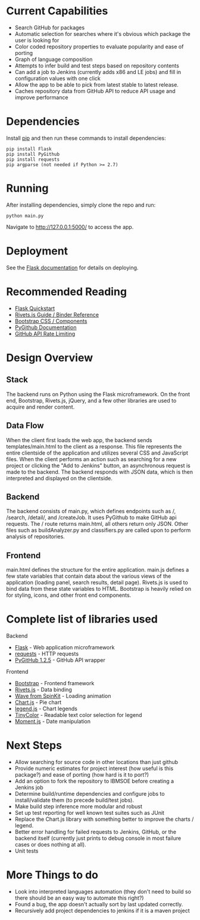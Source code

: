 Current Capabilities
========
 - Search GitHub for packages
 - Automatic selection for searches where it's obvious which package the user is looking for
 - Color coded repository properties to evaluate popularity and ease of porting
 - Graph of language composition
 - Attempts to infer build and test steps based on repository contents
 - Can add a job to Jenkins (currently adds x86 and LE jobs) and fill in configuration values with one click
 - Allow the app to be able to pick from latest stable to latest release.
 - Caches repository data from GitHub API to reduce API usage and improve performance


Dependencies
========
Install [pip](https://pip.pypa.io/en/latest/installing.html) and then run these commands to install dependencies:

    pip install Flask
    pip install PyGithub
    pip install requests
    pip argparse (not needed if Python >= 2.7)

Running
========
After installing dependencies, simply clone the repo and run:

    python main.py

Navigate to http://127.0.0.1:5000/ to access the app.

Deployment
========
See the [Flask documentation](http://flask.pocoo.org/docs/0.10/deploying/#deployment) for details on deploying.

Recommended Reading
========
 - [Flask Quickstart](http://flask.pocoo.org/docs/0.10/quickstart/)
 - [Rivets.js Guide / Binder Reference](http://rivetsjs.com/)
 - [Bootstrap CSS / Components](http://getbootstrap.com/)
 - [PyGithub Documentation](http://jacquev6.github.io/PyGithub/v1/)
 - [GitHub API Rate Limiting](https://developer.github.com/v3/#rate-limiting)

Design Overview
========
Stack
------
The backend runs on Python using the Flask microframework. On the front end, Bootstrap, Rivets.js, jQuery, and a few other libraries are used to acquire and render content.

Data Flow
------
When the client first loads the web app, the backend sends templates/main.html to the client as a response. This file represents the entire clientside of the application and utilizes several CSS and JavaScript files. When the client performs an action such as searching for a new project or clicking the "Add to Jenkins" button, an asynchronous request is made to the backend. The backend responds with JSON data, which is then interpreted and displayed on the clientside.

Backend
------
The backend consists of main.py, which defines endpoints such as /, /search, /detail/<id>, and /createJob. It uses PyGithub to make GitHub api requests. The / route returns main.html, all others return only JSON. Other files such as buildAnalyzer.py and classifiers.py are called upon to perform analysis of repositories.

Frontend
------
main.html defines the structure for the entire application. main.js defines a few state variables that contain data about the various views of the application (loading panel, search results, detail page). Rivets.js is used to bind data from these state variables to HTML. Bootstrap is heavily relied on for styling, icons, and other front end components.

Complete list of libraries used
==========
Backend
- [Flask](http://flask.pocoo.org/) - Web application microframework
- [requests](http://docs.python-requests.org/en/latest/) - HTTP requests
- [PyGitHub 1.2.5](https://github.com/jacquev6/PyGithub) - GitHub API wrapper

Frontend
- [Bootstrap](http://getbootstrap.com/) - Frontend framework
- [Rivets.js](http://rivetsjs.com/) - Data binding
- [Wave from SpinKit](https://github.com/tobiasahlin/SpinKit/blob/master/3-wave.html) - Loading animation
- [Chart.js](http://www.chartjs.org/) - Pie chart
- [legend.js](https://github.com/bebraw/Chart.js.legend/blob/master/src/legend.js) - Chart legends
- [TinyColor](https://github.com/bgrins/TinyColor) - Readable text color selection for legend
- [Moment.js](http://momentjs.com/) - Date manipulation

Next Steps
=========
- Allow searching for source code in other locations than just github
- Provide numeric estimates for project interest (how useful is this package?) and ease of porting (how hard is it to port?)
- Add an option to fork the repository to IBMSOE before creating a Jenkins job
- Determine build/runtime dependencies and configure jobs to install/validate them (to precede build/test jobs).
- Make build step inference more modular and robust
- Set up test reporting for well known test suites such as JUnit
- Replace the Chart.js library with something better to improve the charts / legend.
- Better error handling for failed requests to Jenkins, GitHub, or the backend itself (currently just prints to debug console in most failure cases or does nothing at all).
- Unit tests


More Things to do
==========
- Look into interpreted languages automation (they don't need to build so there should be an easy way to automate this right?)
- Found a bug, the app doesn't actually sort by last updated correctly.
- Recursively add project dependencies to jenkins if it is a maven project
